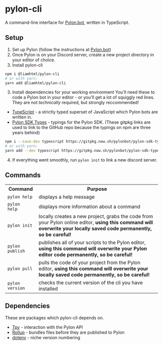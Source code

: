 # pylon-cli
A command-line interface for [Pylon.bot](https://pylon.bot), written in TypeScript. <br>
## Setup
1. Set up Pylon (follow the instructions at [Pylon.bot](https://pylon.bot))
2. Once Pylon is on your Discord server, create a new project directory in your editor of choice.
2. Install pylon-cli
```bash
npm i @liamhtml/pylon-cli
# or with yarn:
yarn add @liamhtml/pylon-cli
```
3. Install dependencies for your working environment
You'll need these to code a Pylon bot in your editor - or you'll get a lot of squiggly red lines. They are not *technically* required, but strongly reccommended!
- [TypeScript](https://typescriptlang.org) - a strictly typed superset of JavaScript which Pylon bots are written in.
- [Pylon SDK Types](https://github.com/pylonbot/pylon-sdk-types) - typings for the Pylon SDK. (These gitpkg links are used to link to the GitHub repo because the typings on npm are three years behind)
```bash
npm i --save-dev typescript https://gitpkg.now.sh/pylonbot/pylon-sdk-types/runtime https://gitpkg.now.sh/pylonbot/pylon-sdk-types/runtime-discord
# or with yarn:
yarn add --dev typescript https://gitpkg.now.sh/pylonbot/pylon-sdk-types/runtime https://gitpkg.now.sh/pylonbot/pylon-sdk-types/runtime-discord
```
4. If everything went smoothly, run `pylon init` to link a new discord server.
## Commands

<table>
  <tr>
    <th>Command</th>
    <th>Purpose</th>
  </tr>
  <tr>
    <td><code>pylon help</code></td>
    <td>displays a help message</td>
  </tr>
  <tr>
    <td><code>pylon <command> help</code></td>
    <td>displays more information about a command</td>
  </tr>
  <tr>
    <td><code>pylon init</code></td>
    <td>locally creates a new project, grabs the code from your Pylon online editor, <strong>using this command will overwrite your locally saved code permanently, so be careful!</strong></td>
  </tr>
  <tr>
    <td><code>pylon publish</code></td>
    <td>publishes all of your scripts to the Pylon editor, <strong>using this command will overwrite your Pylon editor code permanently, so be careful!</strong></td>
  </tr>
  <tr>
    <td><code>pylon pull</code></td>
    <td>pulls the code of your project from the Pylon editor, <strong>using this command will overwrite your locally saved code permanently, so be careful!</strong></td>
  </tr>
  <tr>
    <td><code>pylon version</code></td>
    <td>checks the current version of the cli you have installed</td>
  </tr>
</table>

## Dependencies
These are packages which pylon-cli depends on.
- [Tpy](https://github.com/insyri/tpy) - interaction with the Pylon API
- [Rollup](https://rollupjs.org) - bundles files before they are published to Pylon
- [dotenv](https://npmjs.com/dotenv) - niche version numbering
